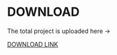 # DOWNLOAD

The total project is uploaded here -> 

            
  [DOWNLOAD LINK](https://drive.google.com/file/d/12X7rgaF3_XrwHWwwsjqelp36zL5VJqoh/view?usp=sharing)
